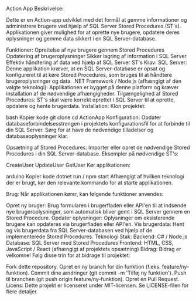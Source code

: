 Action App
Beskrivelse:

Dette er en Action-app udviklet med det formål at gemme informationer og administrere brugere ved hjælp af SQL Server Stored Procedures (ST's). Applikationen giver mulighed for at oprette nye brugere, opdatere deres oplysninger og gemme data sikkert i en SQL Server-database.

Funktioner:
Oprettelse af nye brugere gennem Stored Procedures
Opdatering af brugeroplysninger
Sikker lagring af information i SQL Server
Effektiv håndtering af data ved hjælp af SQL Server ST's
Krav:
SQL Server: Denne applikation kræver, at en SQL Server-database er opsat og konfigureret til at køre Stored Procedures, som bruges til at håndtere brugeroplysninger og data.
.NET Framework / Node.js (afhængigt af den valgte teknologi): Applikationen er bygget på denne platform og kræver installation af de nødvendige afhængigheder.
Tilgængelighed af Stored Procedures: ST's skal være korrekt oprettet i SQL Server til at oprette, opdatere og hente brugerdata.
Installation:
Klon projektet:

bash
Kopier kode
git clone <repository-url>
cd ActionApp
Konfiguration: Opdater databaseforbindelsesstrengen i projektets konfigurationsfil for at forbinde til din SQL Server. Sørg for at have de nødvendige tilladelser og databaseoplysninger klar.

Opsætning af Stored Procedures: Importer eller opret de nødvendige Stored Procedures i din SQL Server-database. Eksempler på nødvendige ST's:

CreateUser
UpdateUser
GetUser
Kør applikationen:

arduino
Kopier kode
dotnet run / npm start
Afhængigt af hvilken teknologi der er brugt, kør den relevante kommando for at starte applikationen.

Brug:
Når applikationen kører, kan følgende funktioner anvendes:

Opret ny bruger: Brug formularen i brugerfladen eller API'en til at indsende nye brugeroplysninger, som automatisk bliver gemt i SQL Server gennem en Stored Procedure.
Opdater oplysninger: Oplysninger om eksisterende brugere kan opdateres via brugerfladen eller API'en.
Vis brugerdata: Hent og vis brugerdata fra SQL Server-databasen ved hjælp af de implementerede Stored Procedures.
Teknologi Stak:
Backend: C# / Node.js
Database: SQL Server med Stored Procedures
Frontend: HTML, CSS, JavaScript / React (afhængigt af projektets opsætning)
Bidrag:
Bidrag er velkomne! Følg disse trin for at bidrage til projektet:

Fork dette repository.
Opret en ny branch for din funktion (f.eks. feature/ny-funktion).
Commit dine ændringer (git commit -m 'Tilføj ny funktion').
Push til branchen (git push origin feature/ny-funktion).
Opret en Pull Request.
Licens:
Dette projekt er licenseret under MIT-licensen. Se LICENSE-filen for flere detaljer.

